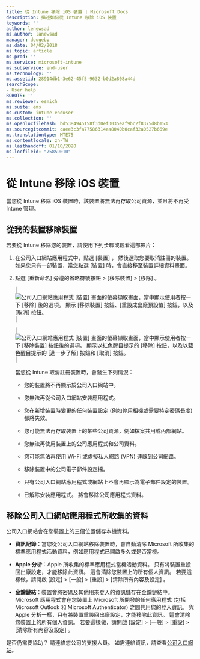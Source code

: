 ```yaml
---
title: 從 Intune 移除 iOS 裝置 | Microsoft Docs
description: 描述如何從 Intune 移除 iOS 裝置
keywords: ''
author: lenewsad
ms.author: lanewsad
manager: dougeby
ms.date: 04/02/2018
ms.topic: article
ms.prod: ''
ms.service: microsoft-intune
ms.subservice: end-user
ms.technology: ''
ms.assetid: 28914db1-3e62-45f5-9632-b0d2a808a44d
searchScope:
- User help
ROBOTS: ''
ms.reviewer: esmich
ms.suite: ems
ms.custom: intune-enduser
ms.collection: ''
ms.openlocfilehash: bd5384945158f3d0ef3035eaf9bc2f8375d8b153
ms.sourcegitcommit: caee3c3fa77586314aa8040b0caf32a0527b669e
ms.translationtype: MTE75
ms.contentlocale: zh-TW
ms.lasthandoff: 01/10/2020
ms.locfileid: "75859010"
---
```

# <a name="remove-your-ios-device-from-intune"></a>從 Intune 移除 iOS 裝置

當您從 Intune 移除 iOS 裝置時，該裝置將無法再存取公司資源，並且將不再受 Intune 管理。


## <a name="removing-the-device-from-my-devices"></a>從我的裝置移除裝置

若要從 Intune 移除您的裝置，請使用下列步驟或觀看這部影片：


1. 在公司入口網站應用程式中，點選 [裝置]  ， 然後選取您要取消註冊的裝置。 如果您只有一部裝置，當您點選 [裝置]  時，會直接移至裝置詳細資料畫面。

2. 點選 [重新命名]  旁邊的省略符號按鈕 > [移除裝置]   > [移除]  。  

    |![公司入口網站應用程式 [裝置] 畫面的螢幕擷取畫面，當中顯示使用者按一下 [移除] 後的選項。 顯示 [移除裝置] 按鈕、[重設成出廠預設值] 按鈕，以及 [取消] 按鈕。](/intune-user-help/media/cp_ios_unenroll_after_1804_001.png)|

    |![公司入口網站應用程式 [裝置] 畫面的螢幕擷取畫面，當中顯示使用者按一下 [移除裝置] 按鈕後的選項。 顯示以紅色醒目提示的 [移除] 按鈕，以及以藍色醒目提示的 [進一步了解] 按鈕和 [取消] 按鈕。](/intune-user-help/media/cp_ios_unenroll_after_1804_002.png)|


    當您從 Intune 取消註冊裝置時，會發生下列情況：

    - 您的裝置將不再顯示於公司入口網站中。

    - 您無法再從公司入口網站安裝應用程式。

    - 您在新增裝置時變更的任何裝置設定 (例如停用相機或需要特定密碼長度) 都將失效。

    - 您可能無法再存取裝置上的某些公司資源，例如檔案共用或內部網站。

    - 您無法再使用裝置上的公司應用程式和公司資料。

    - 您可能無法再使用 Wi-Fi 或虛擬私人網路 (VPN) 連線到公司網路。

    - 移除裝置中的公司電子郵件設定檔。

    - 只有公司入口網站應用程式或網站上不會再顯示為電子郵件設定的裝置。

    - 已解除安裝應用程式。 將會移除公司應用程式資料。

## <a name="removing-data-collected-by-the-company-portal-app"></a>移除公司入口網站應用程式所收集的資料

公司入口網站會在您裝置上的三個位置儲存本機資料。

- **資訊記錄**：當您從公司入口網站移除裝置時，會自動清除 Microsoft 所收集的標準應用程式活動資料，例如應用程式已開啟多久或是否當機。

- **Apple 分析**：Apple 所收集的標準應用程式當機活動資料。 只有將裝置重設回出廠設定，才能移除此資訊。 這會清除您裝置上的所有個人資訊。 若要這樣做，請開啟 [設定]   > [一般]   > [重設]   > [清除所有內容及設定]  。

- **金鑰鏈結**：裝置會將密碼及其他用來登入的資訊儲存在金鑰鏈結中。 Microsoft 應用程式會在您裝置上 Microsoft 所開發的任何應用程式 (包括 Microsoft Outlook 和 Microsoft Authenticator) 之間共用您的登入資訊。 與 Apple 分析一樣，只有將裝置重設回出廠設定，才能移除此資訊。 這會清除您裝置上的所有個人資訊。 若要這樣做，請開啟 [設定]   > [一般]   > [重設]   > [清除所有內容及設定]  。


是否仍需要協助？ 請連絡您公司的支援人員。 如需連絡資訊，請查看[公司入口網站](https://go.microsoft.com/fwlink/?linkid=2010980)。
